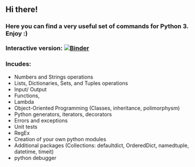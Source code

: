 ## Hi there! 

### Here you can find a very useful set of commands for Python 3. Enjoy :) </br> </br> Interactive version: [![Binder](https://mybinder.org/badge_logo.svg)](https://mybinder.org/v2/gh/alexanch/python-cheat-sheet/master)


### Incudes:
* Numbers and Strings operations
* Lists, Dictionaries, Sets, and Tuples operations 
* Input/ Output
* Functions, 
* Lambda 
* Object-Oriented Programming (Classes, inheritance, polimorphysm) 
* Python generators, iterators, decorators
* Errors and exceptions
* Unit tests
* RegEx
* Creation of your own python modules
* Additional packages (Collections: defaultdict, OrderedDict, namedtuple, datetime, timeit)
* python debugger
